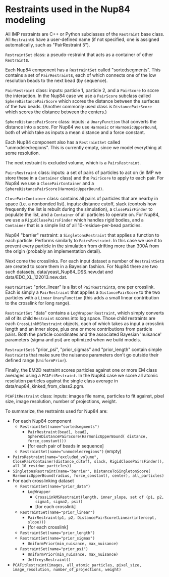 Restraints used in the Nup84 modeling
=====================================

All IMP restraints are C++ or Python subclasses of the `Restraint` base class.
All `Restraint`s have a user-defined name (if not specified, one is assigned
automatically, such as "PairRestraint 5").

`RestraintSet` class: a pseudo-restraint that acts as a container of other
`Restraint`s.

Each Nup84 component has a `RestraintSet` called "sortedsegments". This contains
a set of `PairRestraint`s, each of which connects one of the low resolution
beads to the next bead (by sequence).

`PairRestraint` class: inputs: particle 1, particle 2, and a `PairScore` to
score the interaction. In the Nup84 case we use a `PairScore` subclass called
`SphereDistancePairScore` which scores the distance between the surfaces of the
two beads. (Another commonly used class is `DistancePairScore` which scores the
distance between the centers.)

`SphereDistancePairScore` class: inputs: a `UnaryFunction` that converts the
distance into a score. For Nup84 we use `Harmonic` or `HarmonicUpperBound`, both
of which take as inputs a mean distance and a force constant.

Each Nup84 component also has a `RestraintSet` called "unmodeledregions".
This is currently empty, since we model everything at some resolution.

The next restraint is excluded volume, which is a `PairsRestraint`.

`PairsRestraint` class: inputs: a set of pairs of particles to act on
(in IMP we store these in a `Container` class) and the `PairScore` to apply
to each pair. For Nup84 we use a `ClosePairContainer` and a
`SphereDistancePairScore(HarmonicUpperBound)`.

`ClosePairContainer` class: contains all pairs of particles that are nearby in
space (i.e. a nonbonded list). inputs: distance cutoff, slack (controls how
frequently the list is rebuilt during the simulation), a `ClosePairFinder` to
populate the list, and a `Container` of all particles to operate on. For Nup84,
we use a `RigidClosePairsFinder` which handles rigid bodies, and a `Container`
that is a simple list of all 10-residue-per-bead particles.

Nup84 "barrier" restraint: a `SingletonsRestraint` that applies a function to
each particle. Performs similarly to `PairsRestraint`. In this case we use it
to prevent every particle in the simulation from drifting more than 300Å from
the origin (probably an implementation detail).

Next come the crosslinks. For each input dataset a number of `RestraintSet`s
are created to score them in a Bayesian fashion. For Nup84 there are two
such datasets, data/yeast_Nup84_DSS.new.dat and data/EDC_XL_122013.new.dat.

`RestraintSet` "prior_linear" is a list of `PairRestraint`s, one per crosslink.
Each is simply a `PairRestraint` that applies a `DistancePairScore` to the two
particles with a `Linear` `UnaryFunction` (this adds a small linear contribution
to the crosslink for long range).

`RestraintSet` "data" contains a `LogWrapper` `Restraint`, which simply
converts all of its child `Restraint` scores into log space. Those child
restraints are each `CrossLinkMSRestraint` objects, each of which takes as
input a crosslink length and an inner slope, plus one or more contributions
from particle pairs. Both the particle coordinates and the associated
Bayesian 'nuisance' parameters (sigma and psi) are optimized when we
build models.

`RestraintSet`s "prior_psi", "prior_sigmas" and "prior_length" contain simple
`Restraint`s that make sure the nuisance parameters don't go outside their
defined range (`UniformPrior`).

Finally, the EM2D restraint scores particles against one or more EM class
averages using a `PCAFitRestraint`. In the Nup84 case we score all atomic
resolution particles against the single class average in
data/nup84_kinked_from_class2.pgm.

`PCAFitRestraint` class: inputs: images file name, particles to fit against,
pixel size, image resolution, number of projections, weight.

To summarize, the restraints used for Nup84 are:

 - For each Nup84 component
   - `RestraintSet(name="sortedsegments")`
     - `PairRestraint(bead1, bead2,
                     SphereDistancePairScore(HarmonicUpperBound(
                                                  distance, force_constant)))`
     - [for each pair of beads in sequence]
   - `RestraintSet(name="unmodeledregions")` (empty)
 - `PairsRestraint(name="excluded_volume",
                   ClosePairContainer(distance_cutoff, slack,
                           RigidClosePairsFinder(), all_10_residue_particles))`
 - `SingletonsRestraint(name="barrier",
                        DistanceToSingletonScore(
                           HarmonicUpperBound(radius, force_constant), center),
                        all_particles)`
 - For each crosslinking dataset
   - `RestraintSet(name="prior_data")`
     - `LogWrapper`
       - `CrossLinkMSRestraint(length, inner_slope, set of (p1, p2, sigma1, sigma2, psi))`
       - [for each crosslink]
   - `RestraintSet(name="prior_linear")`
     - `PairRestraint(p1, p2, DistancePairScore(Linear(intercept, slope)))`
     - [for each crosslink]
   - `RestraintSet(name="prior_length")`
   - `RestraintSet(name="prior_sigmas")`
     - `UniformPrior(min_nuisance, max_nuisance)`
   - `RestraintSet(name="prior_psi")`
     - `UniformPrior(min_nuisance, max_nuisance)`
     - `JeffreysRestraint()`
 - `PCAFitRestraint(images, all_atomic_particles, pixel_size, image_resolution,
                    number_of_projections, weight)`
